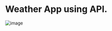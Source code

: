 # Weather App using API.

![image](https://user-images.githubusercontent.com/39963559/131893568-ba365613-013c-47d1-a616-7716d1570938.png)
